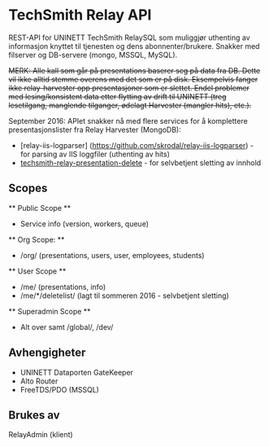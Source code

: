 # TechSmith Relay API

REST-API for UNINETT TechSmith RelaySQL som muliggjør uthenting av informasjon knyttet til tjenesten og dens abonnenter/brukere. 
Snakker med filserver og DB-servere (mongo, MSSQL, MySQL).

<strike>MERK: Alle kall som går på presentations baserer seg på data fra DB. Dette vil ikke alltid stemme overens med det som er på disk. 
Eksempelvis fanger ikke relay-harvester opp presentasjoner som er slettet. Endel problemer med lesing/konsistent data etter flytting 
av drift til UNINETT (treg lesetilgang, manglende tilganger, ødelagt Harvester (mangler hits), etc.).</strike>

September 2016: APIet snakker nå med flere services for å komplettere presentasjonslister fra Relay Harvester (MongoDB):
 
- [relay-iis-logparser] (https://github.com/skrodal/relay-iis-logparser) - for parsing av IIS loggfiler (uthenting av hits)
- [techsmith-relay-presentation-delete](https://github.com/skrodal/techsmith-relay-presentation-delete) - for selvbetjent sletting av innhold

## Scopes

** Public Scope **

- Service info (version, workers, queue)

** Org Scope: **

- /org/ (presentations, users, user, employees, students)

** User Scope **

- /me/ (presentations, info)
- /me/*/deletelist/ (lagt til sommeren 2016 - selvbetjent sletting)

** Superadmin Scope **

- Alt over samt /global/, /dev/

## Avhengigheter

- UNINETT Dataporten GateKeeper
- Alto Router
- FreeTDS/PDO (MSSQL)

## Brukes av ##

RelayAdmin (klient)